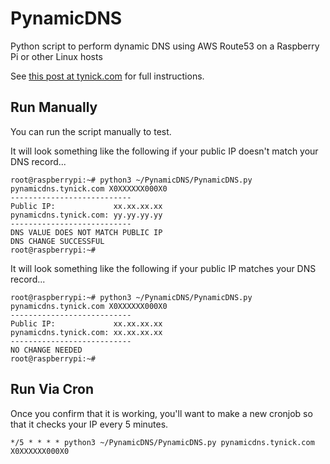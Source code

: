 # PynamicDNS
Python script to perform dynamic DNS using AWS Route53 on a Raspberry Pi or other Linux hosts

See [this post at tynick.com](https://tynick.com/blog/03-16-2020/pynamicdns-dynamic-dns-with-raspberry-pi-python-and-aws/ "tynick.com PynamicDNS Instructions") for full instructions.

## Run Manually

You can run the script manually to test.

It will look something like the following if your public IP doesn't match your DNS record...

```
root@raspberrypi:~# python3 ~/PynamicDNS/PynamicDNS.py pynamicdns.tynick.com X0XXXXXX000X0
---------------------------
Public IP:             xx.xx.xx.xx
pynamicdns.tynick.com: yy.yy.yy.yy
---------------------------
DNS VALUE DOES NOT MATCH PUBLIC IP
DNS CHANGE SUCCESSFUL
root@raspberrypi:~#
```

It will look something like the following if your public IP matches your DNS record...

```
root@raspberrypi:~# python3 ~/PynamicDNS/PynamicDNS.py pynamicdns.tynick.com X0XXXXXX000X0
---------------------------
Public IP:             xx.xx.xx.xx
pynamicdns.tynick.com: xx.xx.xx.xx
---------------------------
NO CHANGE NEEDED
root@raspberrypi:~#
```

## Run Via Cron

Once you confirm that it is working, you'll want to make a new cronjob so that it checks your IP every 5 minutes.

```
*/5 * * * * python3 ~/PynamicDNS/PynamicDNS.py pynamicdns.tynick.com X0XXXXXX000X0
```

